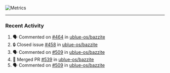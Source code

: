 ![Metrics](https://metrics.lecoq.io/KyleGospo?template=classic&base=header%2C%20activity%2C%20community%2C%20repositories%2C%20metadata&base.indepth=false&base.hireable=false&base.skip=false&config.timezone=America%2FLos_Angeles)

---
### Recent Activity
<!--START_SECTION:activity-->
1. 🗣 Commented on [#464](https://github.com/ublue-os/bazzite/issues/464#issuecomment-1808809849) in [ublue-os/bazzite](https://github.com/ublue-os/bazzite)
2. 🔒 Closed issue [#458](https://github.com/ublue-os/bazzite/issues/458) in [ublue-os/bazzite](https://github.com/ublue-os/bazzite)
3. 🗣 Commented on [#509](https://github.com/ublue-os/bazzite/issues/509#issuecomment-1808649283) in [ublue-os/bazzite](https://github.com/ublue-os/bazzite)
4. 🎉 Merged PR [#539](https://github.com/ublue-os/bazzite/pull/539) in [ublue-os/bazzite](https://github.com/ublue-os/bazzite)
5. 🗣 Commented on [#509](https://github.com/ublue-os/bazzite/issues/509#issuecomment-1808513734) in [ublue-os/bazzite](https://github.com/ublue-os/bazzite)
<!--END_SECTION:activity-->

